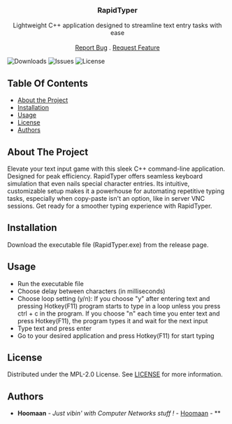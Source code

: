 <br/>
<p align="center">
  <h3 align="center">RapidTyper</h3>

  <p align="center">
    Lightweight C++ application designed to streamline text entry tasks with ease
    <br/>
    <br/>
    <a href="https://github.com/hmnhghprst/RapidTyper/issues">Report Bug</a>
    .
    <a href="https://github.com/hmnhghprst/RapidTyper/issues">Request Feature</a>
  </p>
</p>

![Downloads](https://img.shields.io/github/downloads/hmnhghprst/RapidTyper/total) ![Issues](https://img.shields.io/github/issues/hmnhghprst/RapidTyper) ![License](https://img.shields.io/github/license/hmnhghprst/RapidTyper) 

## Table Of Contents

* [About the Project](#about-the-project)
* [Installation](#installation)
* [Usage](#usage)
* [License](#license)
* [Authors](#authors)

## About The Project

Elevate your text input game with this sleek C++ command-line application. Designed for peak efficiency. RapidTyper offers seamless keyboard simulation that even nails special character entries. Its intuitive, customizable setup makes it a powerhouse for automating repetitive typing tasks, especially when copy-paste isn't an option, like in server VNC sessions. Get ready for a smoother typing experience with RapidTyper.

## Installation

Download the executable file (RapidTyper.exe) from the release page.

## Usage

* Run the executable file
* Choose delay between characters (in milliseconds)
* Choose loop setting (y/n): If you choose "y" after entering text and pressing Hotkey(F11) program starts to type in a loop unless you press ctrl + c in the program. If you choose "n" each time you enter text and press Hotkey(F11), the program types it and wait for the next input
* Type text and press enter
* Go to your desired application and press Hotkey(F11) for start typing

## License

Distributed under the MPL-2.0 License. See [LICENSE](https://github.com/hmnhghprst/RapidTyper/blob/master/LICENSE) for more information.

## Authors

* **Hoomaan** - *Just vibin' with Computer Networks stuff !* - [Hoomaan](https://github.com/hmnhghprst/) - **
